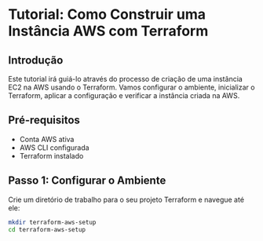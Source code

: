 # Tutorial: Como Construir uma Instância AWS com Terraform

## Introdução

Este tutorial irá guiá-lo através do processo de criação de uma instância EC2 na AWS usando o Terraform. Vamos configurar o ambiente, inicializar o Terraform, aplicar a configuração e verificar a instância criada na AWS.

## Pré-requisitos

- Conta AWS ativa
- AWS CLI configurada
- Terraform instalado

## Passo 1: Configurar o Ambiente

Crie um diretório de trabalho para o seu projeto Terraform e navegue até ele:

```sh
mkdir terraform-aws-setup
cd terraform-aws-setup
